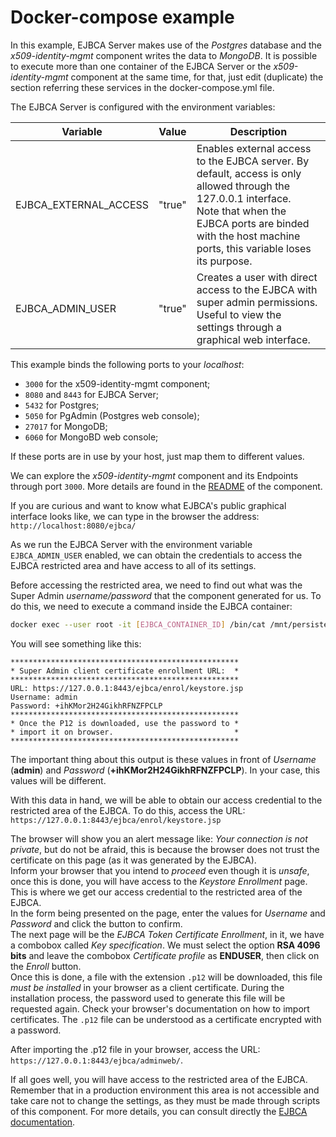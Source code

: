 # Docker-compose example

In this example, EJBCA Server makes use of the _Postgres_ database and the
_x509-identity-mgmt_ component writes the data to _MongoDB_.
It is possible to execute more than one container of the EJBCA Server or the
_x509-identity-mgmt_ component at the same time, for that, just edit (duplicate)
the section referring these services in the docker-compose.yml file.

The EJBCA Server is configured with the environment variables:

| Variable                 | Value  | Description |
|--------------------------|--------|-------------|
|EJBCA_EXTERNAL_ACCESS     | "true" | Enables external access to the EJBCA server. By default, access is only allowed through the 127.0.0.1 interface.<br>Note that when the EJBCA ports are binded with the host machine ports, this variable loses its purpose. |
|EJBCA_ADMIN_USER          | "true" | Creates a user with direct access to the EJBCA with super admin permissions. Useful to view the settings through a graphical web interface. |


This example binds the following ports to your _localhost_:

 - `3000` for the x509-identity-mgmt component;
 - `8080` and `8443` for EJBCA Server;
 - `5432` for Postgres;
 - `5050` for PgAdmin (Postgres web console);
 - `27017` for MongoDB;
 - `6060` for MongoBD web console;

If these ports are in use by your host, just map them to different values.

We can explore the _x509-identity-mgmt_ component and its Endpoints through port
`3000`. More details are found in the [README](./../../x509-identity-mgmt/README.md)
of the component.

If you are curious and want to know what EJBCA's public graphical interface
looks like, we can type in the browser the address:<br>`http://localhost:8080/ejbca/`

As we run the EJBCA Server with the environment variable `EJBCA_ADMIN_USER`
enabled, we can obtain the credentials to access the EJBCA restricted area and
have access to all of its settings.

Before accessing the restricted area, we need to find out what was the
Super Admin *username/password* that the component generated for us.
To do this, we need to execute a command inside the EJBCA container:

```bash
docker exec --user root -it [EJBCA_CONTAINER_ID] /bin/cat /mnt/persistent/enrollment/admin-enrollment-info.txt
```

You will see something like this:
```
***************************************************
* Super Admin client certificate enrollment URL:  *
***************************************************
URL: https://127.0.0.1:8443/ejbca/enrol/keystore.jsp
Username: admin
Password: +ihKMor2H24GikhRFNZFPCLP
***************************************************
* Once the P12 is downloaded, use the password to *
* import it on browser.                           *
***************************************************
```

The important thing about this output is these values in front of *Username*
(**admin**) and *Password* (**+ihKMor2H24GikhRFNZFPCLP**). In your case, this
values will be different.

With this data in hand, we will be able to obtain our access credential to the
restricted area of the EJBCA. To do this, access the URL:
`https://127.0.0.1:8443/ejbca/enrol/keystore.jsp`

The browser will show you an alert message like: *Your connection is not private*,
but do not be afraid, this is because the browser does not trust the certificate
on this page (as it was generated by the EJBCA).<br>
Inform your browser that you intend to *proceed* even though it is *unsafe*,
once this is done, you will have access to the *Keystore Enrollment* page.
This is where we get our access credential to the restricted area of the EJBCA.<br>
In the form being presented on the page, enter the values for *Username* and
*Password* and click the button to confirm.<br>
The next page will be the *EJBCA Token Certificate Enrollment*, in it, we have a
combobox called *Key specification*. We must select the option **RSA 4096 bits**
and leave the combobox *Certificate profile* as **ENDUSER**, then click on the
*Enroll* button.<br>
Once this is done, a file with the extension `.p12` will be downloaded, this
file *must be installed* in your browser as a client certificate. During the
installation process, the password used to generate this file will be requested
again. Check your browser's documentation on how to import certificates.
The `.p12` file can be understood as a certificate encrypted with a password.

After importing the .p12 file in your browser, access the URL:
`https://127.0.0.1:8443/ejbca/adminweb/`.

If all goes well, you will have access to the restricted area of the EJBCA.
Remember that in a production environment this area is not accessible and take
care not to change the settings, as they must be made through scripts of this
component.
For more details, you can consult directly the
[EJBCA documentation](https://www.ejbca.org/documentation/).